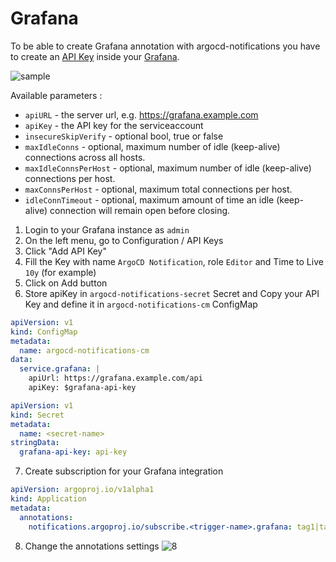 # Grafana

To be able to create Grafana annotation with argocd-notifications you have to create an [API Key](https://grafana.com/docs/grafana/latest/http_api/auth/#create-api-key) inside your [Grafana](https://grafana.com).

![sample](https://user-images.githubusercontent.com/18019529/112024976-0f106080-8b78-11eb-9658-7663305899be.png)

Available parameters :

* `apiURL` - the server url, e.g. https://grafana.example.com
* `apiKey` - the API key for the serviceaccount
* `insecureSkipVerify` - optional bool, true or false
* `maxIdleConns` - optional, maximum number of idle (keep-alive) connections across all hosts.
* `maxIdleConnsPerHost` - optional, maximum number of idle (keep-alive) connections per host.
* `maxConnsPerHost` - optional, maximum total connections per host.
* `idleConnTimeout` - optional, maximum amount of time an idle (keep-alive) connection will remain open before closing.

1. Login to your Grafana instance as `admin`
2. On the left menu, go to Configuration / API Keys
3. Click "Add API Key" 
4. Fill the Key with name `ArgoCD Notification`, role `Editor` and Time to Live `10y` (for example)
5. Click on Add button
6. Store apiKey in `argocd-notifications-secret` Secret and Copy your API Key and define it in `argocd-notifications-cm` ConfigMap

```yaml
apiVersion: v1
kind: ConfigMap
metadata:
  name: argocd-notifications-cm
data:
  service.grafana: |
    apiUrl: https://grafana.example.com/api
    apiKey: $grafana-api-key
```

```yaml
apiVersion: v1
kind: Secret
metadata:
  name: <secret-name>
stringData:
  grafana-api-key: api-key
```

7. Create subscription for your Grafana integration

```yaml
apiVersion: argoproj.io/v1alpha1
kind: Application
metadata:
  annotations:
    notifications.argoproj.io/subscribe.<trigger-name>.grafana: tag1|tag2 # list of tags separated with |
```

8. Change the annotations settings
![8](https://user-images.githubusercontent.com/18019529/112022083-47fb0600-8b75-11eb-849b-d25d41925909.png)
